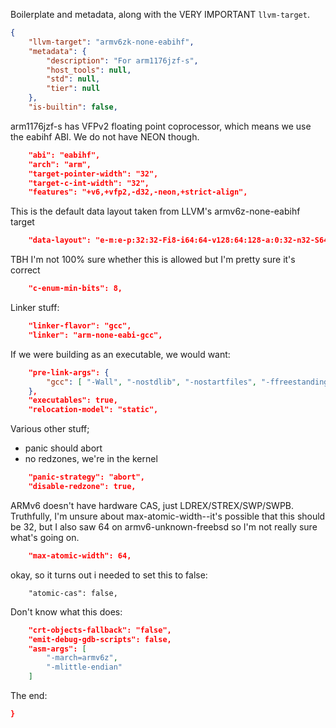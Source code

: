 Boilerplate and metadata, along with the VERY IMPORTANT `llvm-target`.
```json
{
    "llvm-target": "armv6zk-none-eabihf",
    "metadata": {
        "description": "For arm1176jzf-s",
        "host_tools": null,
        "std": null,
        "tier": null
    },
    "is-builtin": false,
```
arm1176jzf-s has VFPv2 floating point coprocessor, which means we use the eabihf ABI.
We do not have NEON though.
```json
    "abi": "eabihf",
    "arch": "arm",
    "target-pointer-width": "32",
    "target-c-int-width": "32",
    "features": "+v6,+vfp2,-d32,-neon,+strict-align",
```
This is the default data layout taken from LLVM's armv6z-none-eabihf target
```json
    "data-layout": "e-m:e-p:32:32-Fi8-i64:64-v128:64:128-a:0:32-n32-S64",
```
TBH I'm not 100% sure whether this is allowed but I'm pretty sure it's correct
```json
    "c-enum-min-bits": 8,
```
Linker stuff:
```json
    "linker-flavor": "gcc",
    "linker": "arm-none-eabi-gcc",
```
If we were building as an executable, we would want:
```json
    "pre-link-args": {
        "gcc": [ "-Wall", "-nostdlib", "-nostartfiles", "-ffreestanding", "-march=armv6" ]
    },
    "executables": true,
    "relocation-model": "static",
```
Various other stuff;
- panic should abort
- no redzones, we're in the kernel
```json
    "panic-strategy": "abort",
    "disable-redzone": true,
```
ARMv6 doesn't have hardware CAS, just LDREX/STREX/SWP/SWPB.
Truthfully, I'm unsure about max-atomic-width--it's possible that this should be 32, but I also saw
64 on armv6-unknown-freebsd so I'm not really sure what's going on.
```json
    "max-atomic-width": 64,
```
okay, so it turns out i needed to set this to false:
```DISABLE
    "atomic-cas": false,
```
Don't know what this does:
```json
    "crt-objects-fallback": "false",
    "emit-debug-gdb-scripts": false,
    "asm-args": [
        "-march=armv6z",
        "-mlittle-endian"
    ]
```
The end:
```json
}
```